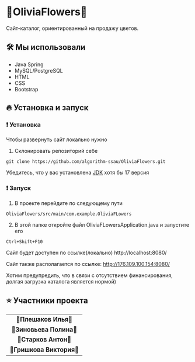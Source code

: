
# 💐OliviaFlowers💐
Сайт-каталог, ориентированный на продажу цветов.

## 🛠️ Мы использовали
- Java Spring
- MySQL/PostgreSQL
- HTML
- CSS
- Bootstrap

## 🔥 Установка и запуск

### ❗ Установка
Чтобы развернуть сайт локально нужно
1. Склонировать репозиторий себе
```
git clone https://github.com/algorithm-ssau/OliviaFlowers.git
```
Убедитесь, что у вас установлена [JDK](https://jdk.java.net/archive/) хотя бы 17 версия
### ❗ Запуск

1. В проекте перейдите по следующему пути
```
OliviaFlowers/src/main/com.example.OliviaFLowers
```
2. В этой папке откройте файл OliviaFLowersApplication.java и запустите его
```
Ctrl+Shift+F10
```
Сайт будет доступен по ссылке(локально) http://localhost:8080/

Сайт также располагается по ссылке: http://176.109.100.154:8080/

Хотим предупредить, что в связи с отсутствием финансирования, долгая загрузка каталога является нормой)

## &#11088; Участники проекта

<table>
    <tr>
        <td align="center" valign="top" style="font-size: 20px;">
            <a href="https://github.com/Lumer1337" style="text-decoration: none; color: inherit;">
                <sub><b>🌹Плешаков Илья🌹</b></sub>
            </a><br/>
        </td>
    </tr>
    <tr>
        <td align="center" valign="top" style="font-size: 20px;">
            <a href="https://github.com/Polina24zinoveva" style="text-decoration: none; color: inherit;">
                <sub><b>🌷Зиновьева Полина🌷</b></sub>
            </a><br/>
        </td>
    </tr>
    <tr>
        <td align="center" valign="top" style="font-size: 20px;">
            <a href="https://github.com/AntonSTT" style="text-decoration: none; color: inherit;">
                <sub><b>🌺Старков Антон🌺</b></sub>
            </a><br/>
        </td>
    </tr>
    <tr>
        <td align="center" valign="top" style="font-size: 20px;">
            <a href="https://github.com/GrishkoVi" style="text-decoration: none; color: inherit;">
                <sub><b>🌸Гришкова Виктория🌸</b></sub>
            </a><br/>
        </td>
    </tr>
</table>


